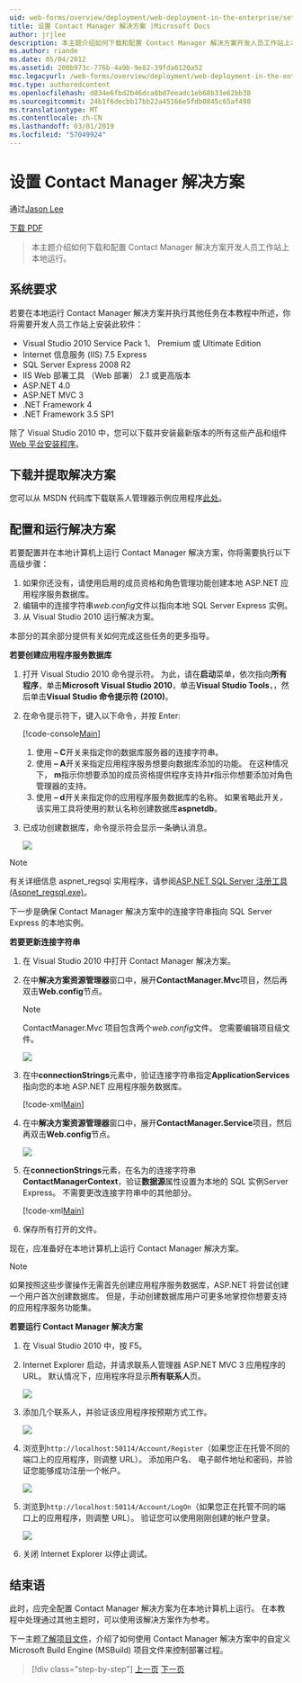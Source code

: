 ```yaml
---
uid: web-forms/overview/deployment/web-deployment-in-the-enterprise/setting-up-the-contact-manager-solution
title: 设置 Contact Manager 解决方案 |Microsoft Docs
author: jrjlee
description: 本主题介绍如何下载和配置 Contact Manager 解决方案开发人员工作站上本地运行。
ms.author: riande
ms.date: 05/04/2012
ms.assetid: 200b973c-776b-4a9b-9e82-39fda6120a52
msc.legacyurl: /web-forms/overview/deployment/web-deployment-in-the-enterprise/setting-up-the-contact-manager-solution
msc.type: authoredcontent
ms.openlocfilehash: d834e6fbd2b46dca8bd7eeadc1eb68b33e62bb38
ms.sourcegitcommit: 24b1f6decbb17bb22a45166e5fdb0845c65af498
ms.translationtype: MT
ms.contentlocale: zh-CN
ms.lasthandoff: 03/01/2019
ms.locfileid: "57049924"
---
```

<a name="setting-up-the-contact-manager-solution"></a>设置 Contact Manager 解决方案
====================
通过[Jason Lee](https://github.com/jrjlee)

[下载 PDF](https://msdnshared.blob.core.windows.net/media/MSDNBlogsFS/prod.evol.blogs.msdn.com/CommunityServer.Blogs.Components.WeblogFiles/00/00/00/63/56/8130.DeployingWebAppsInEnterpriseScenarios.pdf)

> 本主题介绍如何下载和配置 Contact Manager 解决方案开发人员工作站上本地运行。


## <a name="system-requirements"></a>系统要求

若要在本地运行 Contact Manager 解决方案并执行其他任务在本教程中所述，你将需要开发人员工作站上安装此软件：

- Visual Studio 2010 Service Pack 1、 Premium 或 Ultimate Edition
- Internet 信息服务 (IIS) 7.5 Express
- SQL Server Express 2008 R2
- IIS Web 部署工具 （Web 部署） 2.1 或更高版本
- ASP.NET 4.0
- ASP.NET MVC 3
- .NET Framework 4
- .NET Framework 3.5 SP1

除了 Visual Studio 2010 中，您可以下载并安装最新版本的所有这些产品和组件[Web 平台安装程序](https://go.microsoft.com/?linkid=9805118)。

## <a name="download-and-extract-the-solution"></a>下载并提取解决方案

您可以从 MSDN 代码库下载联系人管理器示例应用程序[此处](https://code.msdn.microsoft.com/Deploying-Web-Applications-9d9093c0)。

## <a name="configure-and-run-the-solution"></a>配置和运行解决方案

若要配置并在本地计算机上运行 Contact Manager 解决方案，你将需要执行以下高级步骤：

1. 如果你还没有，请使用启用的成员资格和角色管理功能创建本地 ASP.NET 应用程序服务数据库。
2. 编辑中的连接字符串*web.config*文件以指向本地 SQL Server Express 实例。
3. 从 Visual Studio 2010 运行解决方案。

本部分的其余部分提供有关如何完成这些任务的更多指导。

**若要创建应用程序服务数据库**

1. 打开 Visual Studio 2010 命令提示符。 为此，请在**启动**菜单，依次指向**所有程序**，单击**Microsoft Visual Studio 2010**，单击**Visual Studio Tools**，，然后单击**Visual Studio 命令提示符 (2010)**。
2. 在命令提示符下，键入以下命令，并按 Enter:

    [!code-console[Main](setting-up-the-contact-manager-solution/samples/sample1.cmd)]

    1. 使用 **– C**开关来指定你的数据库服务器的连接字符串。
    2. 使用 **– A**开关来指定应用程序服务想要向数据库添加的功能。 在这种情况下， **m**指示你想要添加的成员资格提供程序支持并**r**指示你想要添加对角色管理器的支持。
    3. 使用 **– d**开关来指定你的应用程序服务数据库的名称。 如果省略此开关，该实用工具将使用的默认名称创建数据库**aspnetdb**。
3. 已成功创建数据库，命令提示符会显示一条确认消息。

    ![](setting-up-the-contact-manager-solution/_static/image1.png)

> [!NOTE]
> 有关详细信息 aspnet\_regsql 实用程序，请参阅[ASP.NET SQL Server 注册工具 (Aspnet\_regsql.exe)](https://msdn.microsoft.com/library/ms229862(v=vs.100).aspx)。


下一步是确保 Contact Manager 解决方案中的连接字符串指向 SQL Server Express 的本地实例。

**若要更新连接字符串**

1. 在 Visual Studio 2010 中打开 Contact Manager 解决方案。
2. 在中**解决方案资源管理器**窗口中，展开**ContactManager.Mvc**项目，然后再双击**Web.config**节点。

    > [!NOTE]
    > ContactManager.Mvc 项目包含两个*web.config*文件。 您需要编辑项目级文件。

    ![](setting-up-the-contact-manager-solution/_static/image2.png)
3. 在中**connectionStrings**元素中，验证连接字符串指定**ApplicationServices**指向您的本地 ASP.NET 应用程序服务数据库。

    [!code-xml[Main](setting-up-the-contact-manager-solution/samples/sample2.xml)]
4. 在中**解决方案资源管理器**窗口中，展开**ContactManager.Service**项目，然后再双击**Web.config**节点。

    ![](setting-up-the-contact-manager-solution/_static/image3.png)
5. 在**connectionStrings**元素，在名为的连接字符串**ContactManagerContext**，验证**数据源**属性设置为本地的 SQL 实例Server Express。 不需要更改连接字符串中的其他部分。

    [!code-xml[Main](setting-up-the-contact-manager-solution/samples/sample3.xml)]
6. 保存所有打开的文件。

现在，应准备好在本地计算机上运行 Contact Manager 解决方案。

> [!NOTE]
> 如果按照这些步骤操作无需首先创建应用程序服务数据库，ASP.NET 将尝试创建一个用户首次创建数据库。 但是，手动创建数据库用户可更多地掌控你想要支持的应用程序服务功能集。


**若要运行 Contact Manager 解决方案**

1. 在 Visual Studio 2010 中，按 F5。
2. Internet Explorer 启动，并请求联系人管理器 ASP.NET MVC 3 应用程序的 URL。 默认情况下，应用程序将显示**所有联系人**页。

    ![](setting-up-the-contact-manager-solution/_static/image4.png)
3. 添加几个联系人，并验证该应用程序按预期方式工作。

    ![](setting-up-the-contact-manager-solution/_static/image5.png)
4. 浏览到`http://localhost:50114/Account/Register`（如果您正在托管不同的端口上的应用程序，则调整 URL）。 添加用户名、 电子邮件地址和密码，并验证您能够成功注册一个帐户。

    ![](setting-up-the-contact-manager-solution/_static/image6.png)
5. 浏览到`http://localhost:50114/Account/LogOn`（如果您正在托管不同的端口上的应用程序，则调整 URL）。 验证您可以使用刚刚创建的帐户登录。

    ![](setting-up-the-contact-manager-solution/_static/image7.png)
6. 关闭 Internet Explorer 以停止调试。

## <a name="conclusion"></a>结束语

此时，应完全配置 Contact Manager 解决方案为在本地计算机上运行。 在本教程中处理通过其他主题时，可以使用该解决方案作为参考。

下一主题[了解项目文件](understanding-the-project-file.md)，介绍了如何使用 Contact Manager 解决方案中的自定义 Microsoft Build Engine (MSBuild) 项目文件来控制部署过程。

> [!div class="step-by-step"]
> [上一页](the-contact-manager-solution.md)
> [下一页](understanding-the-project-file.md)

